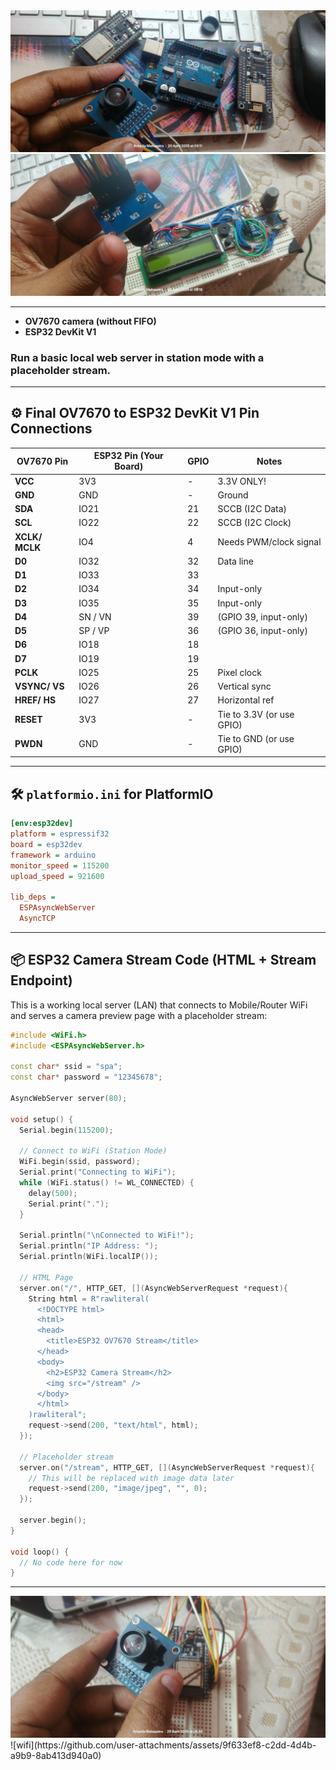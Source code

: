 <img src="public/Title img.jpg">
<img src="public/OV7670 Back.jpg">

---

 - **OV7670 camera (without FIFO)** 
 - **ESP32 DevKit V1**
 
 ### Run a basic local web server in station mode with a placeholder stream.

---

## ⚙️ Final OV7670 to ESP32 DevKit V1 Pin Connections

| OV7670 Pin | ESP32 Pin (Your Board) | GPIO | Notes                    |
|------------|------------------------|------|--------------------------|
| **VCC**    | 3V3                    | -    | 3.3V ONLY!               |
| **GND**    | GND                    | -    | Ground                   |
| **SDA**    | IO21                   | 21   | SCCB (I2C Data)          |
| **SCL**    | IO22                   | 22   | SCCB (I2C Clock)         |
| **XCLK/ MCLK**   | IO4                    | 4    | Needs PWM/clock signal   |
| **D0**     | IO32                   | 32   | Data line                |
| **D1**     | IO33                   | 33   |                          |
| **D2**     | IO34                   | 34   | Input-only               |
| **D3**     | IO35                   | 35   | Input-only               |
| **D4**     | SN / VN                    | 39   | (GPIO 39, input-only)    |
| **D5**     | SP / VP                    | 36   | (GPIO 36, input-only)    |
| **D6**     | IO18                   | 18   |                          |
| **D7**     | IO19                   | 19   |                          |
| **PCLK**   | IO25                   | 25   | Pixel clock              |
| **VSYNC/ VS**  | IO26                   | 26   | Vertical sync            |
| **HREF/ HS**   | IO27                   | 27   | Horizontal ref           |
| **RESET**  | 3V3                    | -    | Tie to 3.3V (or use GPIO)|
| **PWDN**   | GND                    | -    | Tie to GND (or use GPIO) |

---

## 🛠 `platformio.ini` for PlatformIO

```ini
[env:esp32dev]
platform = espressif32
board = esp32dev
framework = arduino
monitor_speed = 115200
upload_speed = 921600

lib_deps =
  ESPAsyncWebServer
  AsyncTCP
```

---

## 📦 ESP32 Camera Stream Code (HTML + Stream Endpoint)

This is a working local server (LAN) that connects to Mobile/Router WiFi and serves a camera preview page with a placeholder stream:

```cpp
#include <WiFi.h>
#include <ESPAsyncWebServer.h>

const char* ssid = "spa";
const char* password = "12345678";

AsyncWebServer server(80);

void setup() {
  Serial.begin(115200);

  // Connect to WiFi (Station Mode)
  WiFi.begin(ssid, password);
  Serial.print("Connecting to WiFi");
  while (WiFi.status() != WL_CONNECTED) {
    delay(500);
    Serial.print(".");
  }

  Serial.println("\nConnected to WiFi!");
  Serial.println("IP Address: ");
  Serial.println(WiFi.localIP());

  // HTML Page
  server.on("/", HTTP_GET, [](AsyncWebServerRequest *request){
    String html = R"rawliteral(
      <!DOCTYPE html>
      <html>
      <head>
        <title>ESP32 OV7670 Stream</title>
      </head>
      <body>
        <h2>ESP32 Camera Stream</h2>
        <img src="/stream" />
      </body>
      </html>
    )rawliteral";
    request->send(200, "text/html", html);
  });

  // Placeholder stream
  server.on("/stream", HTTP_GET, [](AsyncWebServerRequest *request){
    // This will be replaced with image data later
    request->send(200, "image/jpeg", "", 0);
  });

  server.begin();
}

void loop() {
  // No code here for now
}
```

<!-- ---

### ⚠ Next Step: Actual Camera Support
Since OV7670 doesn’t support JPEG natively and has no FIFO buffer:
- You’ll need **a camera driver** like [Bitluni’s ESP32CameraOV7670](https://github.com/bitluni/ESP32CameraOV7670)
- And a JPEG conversion library like [TJpg_Decoder](https://github.com/bitbank2/JPEGDEC) or software JPEG encoding (slow) -->

---

<img src="public/connections.jpg">
![wifi](https://github.com/user-attachments/assets/9f633ef8-c2dd-4d4b-a9b9-8ab413d940a0)
